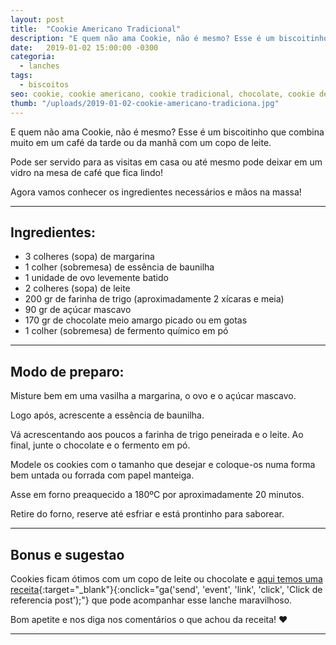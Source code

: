 ```yaml
---
layout: post
title:  "Cookie Americano Tradicional"
description: "E quem não ama Cookie, não é mesmo? Esse é um biscoitinho que combina muito em um café da tarde ou da manhã com um copo de leite."
date:   2019-01-02 15:00:00 -0300
categoria:
  - lanches
tags:
  - biscoitos
seo: cookie, cookie americano, cookie tradicional, chocolate, cookie de chocolate
thumb: "/uploads/2019-01-02-cookie-americano-tradiciona.jpg"
---
```


E quem não ama Cookie, não é mesmo? Esse é um biscoitinho que combina muito em um café da tarde ou da manhã com um copo de leite.

Pode ser servido para as visitas em casa ou até mesmo pode deixar em um vidro na mesa de café que fica lindo!

Agora vamos conhecer os ingredientes necessários e mãos na massa!


---

## Ingredientes:
  - 3 colheres (sopa) de margarina
  - 1 colher (sobremesa) de essência de baunilha
  - 1 unidade de ovo levemente batido
  - 2 colheres (sopa) de leite
  - 200 gr de farinha de trigo (aproximadamente 2 xícaras e meia)
  - 90 gr de açúcar mascavo
  - 170 gr de chocolate meio amargo picado ou em gotas
  - 1 colher (sobremesa) de fermento químico em pó

---

## Modo de preparo:
Misture bem em uma vasilha a margarina, o ovo e o açúcar mascavo.

Logo após, acrescente a essência de baunilha.

Vá acrescentando aos poucos a farinha de trigo peneirada e o leite. Ao final, junte o chocolate e o fermento em pó.

Modele os cookies com o tamanho que desejar e coloque-os numa forma bem untada ou forrada com papel manteiga.

Asse em forno preaquecido a 180ºC por aproximadamente 20 minutos.

Retire do forno, reserve até esfriar e está prontinho para saborear.

---

## Bonus e sugestao
Cookies ficam ótimos com um copo de leite ou chocolate e [aqui temos uma receita](https://deliciosasdicas.com/chocolate-quente-cremoso/){:target="_blank"}{:onclick="ga('send', 'event', 'link', 'click', 'Click de referencia post');"} que pode acompanhar esse lanche maravilhoso.

Bom apetite e nos diga nos comentários o que achou da receita! ❤️

---


<div class="adsmobile">
<ins class="adsbygoogle"
     style="display:block; text-align:center;"
     data-ad-layout="in-article"
     data-ad-format="fluid"
     data-ad-client="ca-pub-8078000237589807"
     data-ad-slot="9245457524"></ins>
<script>
     (adsbygoogle = window.adsbygoogle || []).push({});
</script>
</div>
